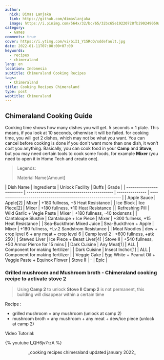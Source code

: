 ```yaml
---
author:
  nick: Dimas Lanjaka
  link: https://github.com/dimaslanjaka
  image: https://i.pinimg.com/564x/32/bc/65/32bc65e19220728fb290249059a7242a.jpg
category:
  - Games
comments: true
cover: https://i.ytimg.com/vi/biI1_Y15RcQ/sddefault.jpg
date: 2022-01-11T07:00:00+07:00
keywords:
  - recipes
  - chimeraland
lang: en
location: Indonesia
subtitle: Chimeraland Cooking Recipes
tags:
  - Chimeraland
title: Cooking Recipes Chimeraland
type: post
webtitle: Chimeraland
---
```


## Chimeraland Cooking Guide
Cooking time shows how many dishes you will get. 5 seconds = 1 plate. This means, if you look at 10 seconds, otherwise it will be failed. for cooking time, you will get 2 dishes, which may not be what you want. You can cancel before cooking is done if you don't want more than one dish, it won't cost you anything. Basically, you can cook food in your **Camp** and **Stove**, but you may need certain tools to cook some foods, for example **Mixer** (you need to open it in Home Tech and create one).

> Legends:
>
> Material Name[Amount]

| Dish Name | Ingredients | Unlock Facility | Buffs | Grade |
| ------------------------- | -------------------------------------------- | --------------- | --------------------------------------------------------------- |
| Apple Sauce               | Apple[2]                                     | Mixer           | +180 fullness, +5 Heat Resistance                               |
| Ice Block                 | Ice Piece[2]                                 | Mixer           | +180 fullness, +10 Heat Resistance                              |
| Refreshing Pill           | Wild Garlic + Vegie Paste                    | Mixer           | +180 fullness, -40 toxisnsns |
| Cantaloupe Slushie        | Cantaloupe + Ice Piece                       | Mixer           | +300 fullness, +15 Heat Resistance                              |
| Sea-Buckthron Mixed Juice | Sea-Buckthron + Apple                        | Mixer           | +180 fullness, +Lv.2 Sandstrom Resistance                       |
| Meat Noodles              | dew + crop level 6 + any meat + crop level 6 | Camp level 2    | +600 fullness, +atk 250                                         |
| Stewed Liver              | Ice Piece + Beast Liver[4]                   | Stove II        | +540 fullness, +50 Armor Pierce for 15 mins                     |
| Dark Cuisine              | Any Meat[1]                                  | ALL             | Component for making fertilizer                                 |
| Dark Cuisine              | Insect Inchor[1]                             | ALL             | Component for making fertilizer                                 |
| Veggie Cake | Egg White + Peanut Oil + Veggie Paste + Equinox Flower | Stove II | - | Epic |

### Grilled mushroom and Mushroom broth - Chimeraland cooking recipe to activate stove 2
> Using **Camp 2** to unlock **Stove II**
> **Camp 2** is not permanent, this building will disappear within a certain time

Recipe :
- grilled mushroom = any mushroom (unlock at camp 2)
- mushroom broth = any mushroom + any meat + dew/ice piece (unlock at camp 2)

Video Tutorial:

{% youtube I_QH6jv7rzA %}

<link rel='stylesheet' href='https://cdn.datatables.net/1.11.4/css/jquery.dataTables.min.css'>
<script src='https://code.jquery.com/jquery-3.5.1.js'></script>
<script src='https://cdn.datatables.net/1.11.4/js/jquery.dataTables.min.js'></script>
<style>
.mdui-theme-layout-dark .mdui-typo table th, .mdui-theme-layout-dark .mdui-typo table thead th,
.mdui-theme-layout-dark [class^="dataTables_"],
.mdui-theme-layout-dark [id^="DataTables_Table"],
.mdui-theme-layout-dark table.dataTable {
  background-color: black !important;
  color: white;
  font-family: "Courier New", Courier, monospace;
}
.mdui-theme-layout-dark table.dataTable * {
  background-color: black !important;
  background-repeat: no-repeat;
  color: white;
}
.mdui-theme-layout-dark table.dataTable td {
  border: 0.1em solid white;
}
</style>
<script>
document.addEventListener('DOMContentLoaded', function () {
  let table = new DataTable('article table');
});
</script>

<center>_cooking recipes chimeraland updated january 2022_</center>
